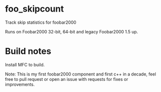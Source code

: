 # foo_skipcount

Track skip statistics for foobar2000

Runs on Foobar2000 32-bit, 64-bit and legacy Foobar2000 1.5 up.

# Build notes

Install MFC to build.


Note: This is my first foobar2000 component and first c++ in a decade, feel free to pull request or open an issue with requests for fixes or improvements.
